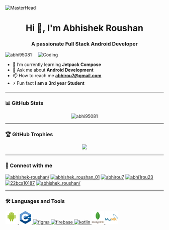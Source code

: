 ![MasterHead](https://3.bp.blogspot.com/-dB6ndKqIAuI/XdWeOASO5AI/AAAAAAAANZA/MSbT9mh6bukxkI-tqnu_GARIZZV5WNVhQCLcBGAsYHQ/s1600/image1.gif)

<h1 align="center">Hi 👋, I'm Abhishek Roushan</h1>
<h3 align="center">A passionate Full Stack Android Developer</h3>

<img align="right" alt="Coding" width="400" src="https://camo.githubusercontent.com/7cab7453b50c32be4c3605a42cb5e509644666999796555e759d06a9facf6b4a/68747470733a2f2f63646e2e6472696262626c652e636f6d2f75736572732f323133313939332f73637265656e73686f74732f343934383733362f74686f75676874776f726b732d6769665f6472696262626c652e676966">

<p align="left"> <img src="https://komarev.com/ghpvc/?username=abhi95081&label=Profile%20views&color=0e75b6&style=flat" alt="abhi95081" /> </p>

- 🌱 I’m currently learning **Jetpack Compose**
- 💬 Ask me about **Android Development**
- 📫 How to reach me **abhirou7@gmail.com**
- ⚡ Fun fact **I am a 3rd year Student**

---

### 📊 GitHub Stats
<p align="center">
  <img src="https://github-readme-stats.vercel.app/api?username=abhi95081&show_icons=true&theme=radical&hide_border=true" alt="abhi95081" />
</p>

---

### 🏆 GitHub Trophies
<p align="center">
  <a href="https://github.com/ryo-ma/github-profile-trophy">
    <img src="https://github-profile-trophy.vercel.app/?username=abhi95081&theme=radical&no-frame=true&margin-w=10"/>
  </a>
</p>

---

### 🔗 Connect with me
<p align="left">
<a href="https://linkedin.com/in/abhishek-roushan/" target="blank"><img align="center" src="https://raw.githubusercontent.com/rahuldkjain/github-profile-readme-generator/master/src/images/icons/Social/linked-in-alt.svg" alt="abhishek-roushan/" height="30" width="40" /></a>
<a href="https://instagram.com/abhishek_roushan_01" target="blank"><img align="center" src="https://raw.githubusercontent.com/rahuldkjain/github-profile-readme-generator/master/src/images/icons/Social/instagram.svg" alt="abhishek_roushan_01" height="30" width="40" /></a>
<a href="https://codeforces.com/profile/abhirou7" target="blank"><img align="center" src="https://raw.githubusercontent.com/rahuldkjain/github-profile-readme-generator/master/src/images/icons/Social/codeforces.svg" alt="abhirou7" height="30" width="40" /></a>
<a href="https://www.leetcode.com/abhi1rou23" target="blank"><img align="center" src="https://raw.githubusercontent.com/rahuldkjain/github-profile-readme-generator/master/src/images/icons/Social/leet-code.svg" alt="abhi1rou23" height="30" width="40" /></a>
<a href="https://www.hackerearth.com/22bcs10187" target="blank"><img align="center" src="https://raw.githubusercontent.com/rahuldkjain/github-profile-readme-generator/master/src/images/icons/Social/hackerearth.svg" alt="22bcs10187" height="30" width="40" /></a>
<a href="https://www.geeksforgeeks.org/user/abhishek_roushan/" target="blank"><img align="center" src="https://raw.githubusercontent.com/rahuldkjain/github-profile-readme-generator/master/src/images/icons/Social/geeks-for-geeks.svg" alt="abhishek_roushan/" height="30" width="40" /></a>
</p>

---

### 🛠 Languages and Tools
<p align="left">
  <a href="https://developer.android.com" target="_blank" rel="noreferrer"> <img src="https://raw.githubusercontent.com/devicons/devicon/master/icons/android/android-original-wordmark.svg" alt="android" width="40" height="40"/> </a>
  <a href="https://www.w3schools.com/cpp/" target="_blank" rel="noreferrer"> <img src="https://raw.githubusercontent.com/devicons/devicon/master/icons/cplusplus/cplusplus-original.svg" alt="cplusplus" width="40" height="40"/> </a>
  <a href="https://www.figma.com/" target="_blank" rel="noreferrer"> <img src="https://www.vectorlogo.zone/logos/figma/figma-icon.svg" alt="figma" width="40" height="40"/> </a>
  <a href="https://firebase.google.com/" target="_blank" rel="noreferrer"> <img src="https://www.vectorlogo.zone/logos/firebase/firebase-icon.svg" alt="firebase" width="40" height="40"/> </a>
  <a href="https://kotlinlang.org" target="_blank" rel="noreferrer"> <img src="https://www.vectorlogo.zone/logos/kotlinlang/kotlinlang-icon.svg" alt="kotlin" width="40" height="40"/> </a>
  <a href="https://www.mongodb.com/" target="_blank" rel="noreferrer"> <img src="https://raw.githubusercontent.com/devicons/devicon/master/icons/mongodb/mongodb-original-wordmark.svg" alt="mongodb" width="40" height="40"/> </a>
  <a href="https://www.mysql.com/" target="_blank" rel="noreferrer"> <img src="https://raw.githubusercontent.com/devicons/devicon/master/icons/mysql/mysql-original-wordmark.svg" alt="mysql" width="40" height="40"/> </a>
</p>
